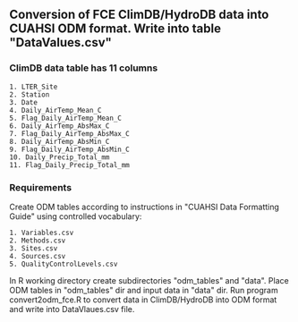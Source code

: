 ## Conversion of FCE ClimDB/HydroDB data into CUAHSI ODM format. Write into table "DataValues.csv"

### ClimDB data table has 11 columns
    1. LTER_Site
    2. Station
    3. Date
    4. Daily_AirTemp_Mean_C
    5. Flag_Daily_AirTemp_Mean_C
    6. Daily_AirTemp_AbsMax_C
    7. Flag_Daily_AirTemp_AbsMax_C
    8. Daily_AirTemp_AbsMin_C
    9. Flag_Daily_AirTemp_AbsMin_C
    10. Daily_Precip_Total_mm
    11. Flag_Daily_Precip_Total_mm

### Requirements

Create ODM tables according to instructions in "CUAHSI Data Formatting Guide" using controlled vocabulary: 

    1. Variables.csv
    2. Methods.csv
    3. Sites.csv
    4. Sources.csv
    5. QualityControlLevels.csv 

In R working directory create subdirectories "odm_tables" and "data". Place ODM tables in "odm_tables" dir and input data in "data" dir. Run program convert2odm_fce.R to convert data in ClimDB/HydroDB into ODM format and write into DataVlaues.csv file.
